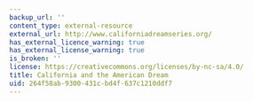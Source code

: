 ```yaml
---
backup_url: ''
content_type: external-resource
external_url: http://www.californiadreamseries.org/
has_external_licence_warning: true
has_external_license_warning: true
is_broken: ''
license: https://creativecommons.org/licenses/by-nc-sa/4.0/
title: California and the American Dream
uid: 264f58ab-9300-431c-bd4f-637c1210ddf7
---
```

